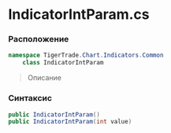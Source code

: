 
# IndicatorIntParam.cs
### Расположение
```csharp
namespace TigerTrade.Chart.Indicators.Common  
    class IndicatorIntParam
```

> Описание

### Синтаксис
```csharp
public IndicatorIntParam()
public IndicatorIntParam(int value)
```
